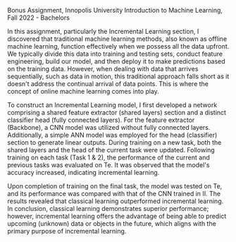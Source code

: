 Bonus Assignment, Innopolis University
Introduction to Machine Learning, Fall 2022 - Bachelors

In this assignment, particularly the Incremental Learning section, I discovered that traditional machine learning methods, 
also known as offline machine learning, function effectively when we possess all the data upfront. 
We typically divide this data into training and testing sets, conduct feature engineering, build our model, 
and then deploy it to make predictions based on the training data. 
However, when dealing with data that arrives sequentially, such as data in motion, 
this traditional approach falls short as it doesn't address the continual arrival of data points. 
This is where the concept of online machine learning comes into play.

To construct an Incremental Learning model, 
I first developed a network comprising a shared feature extractor (shared layers) section and a distinct classifier head (fully connected layers). 
For the feature extractor (Backbone), a CNN model was utilized without fully connected layers. 
Additionally, a simple ANN model was employed for the head (classifier) section to generate linear outputs. 
During training on a new task, both the shared layers and the head of the current task were updated. 
Following training on each task (Task 1 & 2), the performance of the current and previous tasks was evaluated on Te. 
It was observed that the model's accuracy increased, indicating incremental learning.

Upon completion of training on the final task, the model was tested on Te, and its performance was compared with that of the CNN trained in II. 
The results revealed that classical learning outperformed incremental learning. 
In conclusion, classical learning demonstrates superior performance; 
however, incremental learning offers the advantage of being able to predict upcoming (unknown) data or objects in the future, 
which aligns with the primary purpose of incremental learning.
